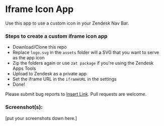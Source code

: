 # Iframe Icon App

Use this app to use a custom icon in your Zendesk Nav Bar.

### Steps to create a custom iframe icon app

* Download/Clone this repo
* Replace `logo.svg` in the `assets` folder will a SVG that you want to serve as the app icon
* Zip the folders again or use `zat package` if you're using the Zendesk Apps Tools
* Upload to Zendesk as a private app
* Set the iframe URL in the `iframeURL` in the settings
* Done!

Please submit bug reports to [Insert Link](). Pull requests are welcome.

### Screenshot(s):
[put your screenshots down here.]
